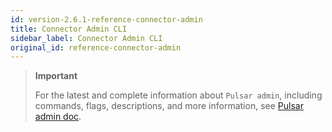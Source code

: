 ```yaml
---
id: version-2.6.1-reference-connector-admin
title: Connector Admin CLI
sidebar_label: Connector Admin CLI
original_id: reference-connector-admin
---
```


> **Important**
>
> For the latest and complete information about `Pulsar admin`, including commands, flags, descriptions, and more information, see [Pulsar admin doc](https://pulsar.apache.org/tools/pulsar-admin/).
> 